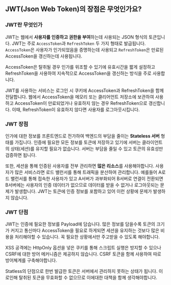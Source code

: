 ## JWT(Json Web Token)의 장점은 무엇인가요?

### JWT란 무엇인가

JWT는 웹에서 **사용자를 인증하고 권한을 부여**하는데 사용되는 JSON 형식의 토큰입니다. 
JWT는 주로 `AccessToken`과 `RefreshToken` 두 가지 형태로 발급됩니다.
`AccessToken`은 사용자가 인가되었음을 증명하는데 사용되고 `RefreshToken`은 만료된 AccessToken을 갱신하는데 사용됩니다.

AccessToken은 탈취될 경우 인가를 위조할 수 있기에 유효시간을 짧게 설정하고 RefreshToken을 사용하여 지속적으로 AccessToken을 갱신하는 방식을 주로 사용합니다.

JWT를 사용하는 서비스는 로그인 시 쿠키에 AccessToken과 RefreshToken을 함께 전달합니다.
웹에서 AccessToken을 메모리 또는 클리어언트 저장소에 보관하여 사용하고 AccessToken이 만료되었거나 유효하지 않는 경우 RefreshToken으로 갱신합니다.
이때, RefreshToken이 유효하지 않다면 사용자를 로그아웃시킵니다.

### JWT 장점

인가에 대한 정보를 프론트엔드로 전가하여 백엔드의 부담을 줄이는 **Stateless 서버** 형태를 가집니다.
인증에 필요한 모든 정보를 토큰에 저장하고 있기에 서버는 클라이언트의 상태(세션)를 유지할 필요가 없습니다. 서버는 부담을 줄일 수 있고 토큰의 유효성만 검증하면 됩니다.

또한, 세션을 통해 인증된 사용자를 전부 관리하면 **많은 리소스**를 사용해야합니다. 사용자가 많은 서비스라면 로드 밸런서를 통해 트래픽을 분산하여 관리합니다.
예를들어 A로드 밸런서를 통해 접속한 사용자가 있고 A서버가 과부화되어 B서버로 연결이 전환되면 B서버에는 사용자의 인증 데이터가 없으므로 데이터를 받을 수 없거나 로그아웃되는 문제가 발생합니다.
JWT는 토큰에 인증 정보를 포함하고 있어 이런 상황에 문제가 발생하지 않습니다.

### JWT 단점

JWT는 인증에 필요한 정보를 Payload에 담습니다. 많은 정보를 담을수록 토큰의 크기가 커지고 통신마다 AccessToken을 필요로 하게되면 세션을 유지하는 것보다 많은 비용을 처리해야할 수 있습니다.
꼭 필요한 상황에서만 주고받을 수 있도록 해야합니다.

XSS 공격에는 HttpOnly 옵션을 넣은 쿠키를 통해 스크립트 실행은 방지할 수 있으나 CSRF에 대한 방어 메커니즘은 제공하지 않습니다. CSRF 토큰을 함께 사용하여 따로 방어쳬계를 구축해야합니다.

Statless의 단점으로 한번 발급한 토큰은 서버에서 관리하지 못하는 상태가 됩니다. 이로인해 탈취된 토큰을 무효화할 수 없으므로 이에대한 대책을 함께 생각해야합니다.
